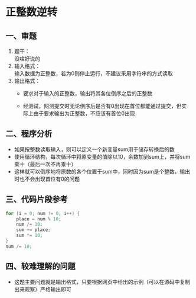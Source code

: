 # 正整数逆转

## 一、审题

1. 题干：  
    没啥好说的
2. 输入格式：  
    输入数据为正整数，若为0则停止运行，不建议采用字符串的方式读取
3. 输出格式：  
    + 要求对于输入的正整数，输出将其各位倒序之后的正整数
    
    + 经测试，网测提交时无论倒序后是否有0出现在首位都能通过提交，但实际上由于要求输出为正整数，不应该有首位0出现

## 二、程序分析

+ 如果按整数读取输入，则可以定义一个新变量sum用于储存转换后的数
+ 使用循环结构，每次循环中将原变量的值除以10，余数加到sum上，并将sum乘十（最后一次不再乘十）
+ 这样就可以倒序地将原数的各个位置于sum中，同时因为sum是个整数，输出时也不会出现首位有0的问题

## 三、代码片段参考

```C
for (i = 0; num != 0; i++) {
    place = num % 10;
    num /= 10;
    sum += place;
    sum *= 10;
}
sum /= 10;
```

## 四、较难理解的问题

+ 这题主要问题就是输出格式，只要根据网页中给出的示例（可以在源码中复制出来观察）严格输出即可
